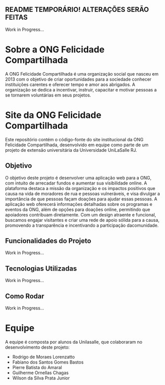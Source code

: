 ## README TEMPORÁRIO! ALTERAÇÕES SERÃO FEITAS

Work in Progress...

# Sobre a ONG Felicidade Compartilhada

A ONG Felicidade Compartilhada é uma organização social que nasceu em 2013 com o objetivo de criar oportunidades para a sociedade conhecer instituições carentes e oferecer tempo e amor aos abrigados. A organização se dedica a incentivar, instruir, capacitar e motivar pessoas a se tornarem voluntárias em seus projetos. 

# Site da ONG Felicidade Compartilhada

Este repositório contém o código-fonte do site institucional da ONG Felicidade Compartilhada, desenvolvido em equipe como parte de um projeto de extensão universitária da Universidade UniLaSalle RJ.

## Objetivo
O objetivo deste projeto é desenvolver uma aplicação web para a ONG, com intuito de arrecadar fundos e aumentar sua visibilidade online. A plataforma destaca a missão da organização e os impactos positivos que causa na vida de moradores de rua e pessoas vulneráveis, e visa divulgar a importância de que pessoas façam doações para ajudar essas pessoas. A aplicação web oferecerá informações detalhadas sobre os programas e eventos da ONG, além de opções para doações online, permitindo que apoiadores contribuam diretamente. Com um design atraente e funcional, buscamos engajar visitantes e criar uma rede de apoio sólida para a causa, promovendo a transparência e incentivando a participação dacomunidade.

## Funcionalidades do Projeto

Work in Progress...

## Tecnologias Utilizadas

Work in Progress...

## Como Rodar

Work in Progress...

# Equipe

A equipe é composta por alunos da Unilasalle, que colaboraram no desenvolvimento deste projeto:

- Rodrigo de Moraes Lorenzatto
- Fabiano dos Santos Gomes Bastos
- Pierre Batista do Amaral
- Guilherme Ornellas Chagas
- Wilson da Silva Prata Junior


